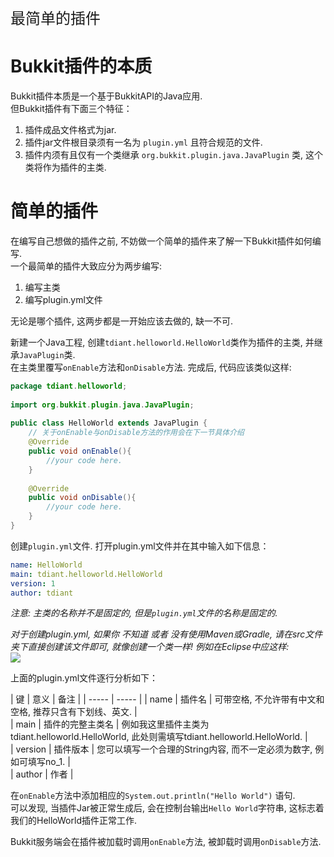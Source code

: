 <p style="font-size:24px;">最简单的插件</p>

# Bukkit插件的本质
Bukkit插件本质是一个基于BukkitAPI的Java应用.  
但Bukkit插件有下面三个特征：  
1. 插件成品文件格式为jar.    
2. 插件jar文件根目录须有一名为 `plugin.yml` 且符合规范的文件.    
3. 插件内须有且仅有一个类继承 `org.bukkit.plugin.java.JavaPlugin` 类, 这个类将作为插件的主类.    

# 简单的插件
在编写自己想做的插件之前, 不妨做一个简单的插件来了解一下Bukkit插件如何编写.    
一个最简单的插件大致应分为两步编写:  
1. 编写主类  
2. 编写plugin.yml文件  

无论是哪个插件, 这两步都是一开始应该去做的, 缺一不可.  

新建一个Java工程, 创建`tdiant.helloworld.HelloWorld`类作为插件的主类, 并继承`JavaPlugin`类.  
在主类里覆写`onEnable`方法和`onDisable`方法. 完成后, 代码应该类似这样:  

```java
package tdiant.helloworld;  
  
import org.bukkit.plugin.java.JavaPlugin;  
  
public class HelloWorld extends JavaPlugin {  
    // 关于onEnable与onDisable方法的作用会在下一节具体介绍
    @Override  
    public void onEnable(){  
        //your code here.  
    }  
  
    @Override      
    public void onDisable(){  
        //your code here.  
    }  
}  
```

创建`plugin.yml`文件. 打开plugin.yml文件并在其中输入如下信息：  
```yml
name: HelloWorld
main: tdiant.helloworld.HelloWorld
version: 1
author: tdiant
```
*注意: 主类的名称并不是固定的, 但是`plugin.yml`文件的名称是固定的.*     

*对于创建plugin.yml, 如果你 不知道 或者 没有使用Maven或Gradle, 请在src文件夹下直接创建该文件即可, 就像创建一个类一样! 例如在Eclipse中应这样:*  
![](https://miao.su/images/2018/08/09/QQ201808091433546bda6.png)  

上面的plugin.yml文件逐行分析如下：

| 键 | 意义 | 备注 |
| -----   | -----   | 
| name | 插件名 | 可带空格, 不允许带有中文和空格, 推荐只含有下划线、英文. |  
| main | 插件的完整主类名 | 例如我这里插件主类为tdiant.helloworld.HelloWorld, 此处则需填写tdiant.helloworld.HelloWorld. |  
| version | 插件版本 | 您可以填写一个合理的String内容, 而不一定必须为数字, 例如可填写no_1. |  
| author | 作者 |  
  
在`onEnable`方法中添加相应的`System.out.println("Hello World")` 语句.  
可以发现, 当插件Jar被正常生成后, 会在控制台输出`Hello World`字符串, 这标志着我们的HelloWorld插件正常工作.  

Bukkit服务端会在插件被加载时调用`onEnable`方法, 被卸载时调用`onDisable`方法.